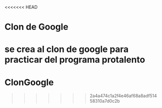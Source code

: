 <<<<<<< HEAD
# Clon de Google

se crea al clon de google para practicar del programa protalento
=======
# ClonGoogle
>>>>>>> 2a4a474c1a2f4e46af68a8adf51458310a7d0c2b

